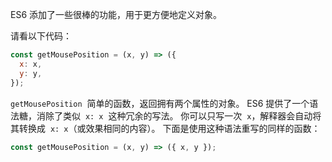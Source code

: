 ES6 添加了一些很棒的功能，用于更方便地定义对象。

请看以下代码：

```js
const getMousePosition = (x, y) => ({
  x: x,
  y: y,
});
```

`getMousePosition`  简单的函数，返回拥有两个属性的对象。 ES6 提供了一个语法糖，消除了类似  `x: x`  这种冗余的写法。 你可以只写一次  `x`，解释器会自动将其转换成  `x: x`（或效果相同的内容）。 下面是使用这种语法重写的同样的函数：

```js
const getMousePosition = (x, y) => ({ x, y });
```
